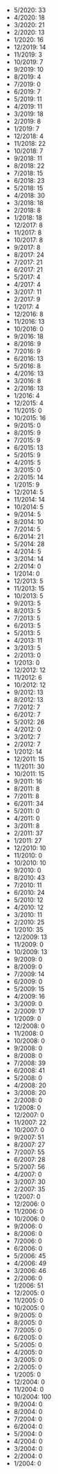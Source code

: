 *  5/2020: 33
*  4/2020: 18
*  3/2020: 21
*  2/2020: 13
*  1/2020: 16
*  12/2019: 14
*  11/2019: 3
*  10/2019: 7
*  9/2019: 10
*  8/2019: 4
*  7/2019: 0
*  6/2019: 7
*  5/2019: 11
*  4/2019: 11
*  3/2019: 18
*  2/2019: 8
*  1/2019: 7
*  12/2018: 4
*  11/2018: 22
*  10/2018: 7
*  9/2018: 11
*  8/2018: 22
*  7/2018: 15
*  6/2018: 23
*  5/2018: 15
*  4/2018: 30
*  3/2018: 18
*  2/2018: 8
*  1/2018: 18
*  12/2017: 8
*  11/2017: 8
*  10/2017: 8
*  9/2017: 8
*  8/2017: 24
*  7/2017: 21
*  6/2017: 21
*  5/2017: 4
*  4/2017: 4
*  3/2017: 11
*  2/2017: 9
*  1/2017: 4
*  12/2016: 8
*  11/2016: 13
*  10/2016: 0
*  9/2016: 18
*  8/2016: 9
*  7/2016: 9
*  6/2016: 13
*  5/2016: 8
*  4/2016: 13
*  3/2016: 8
*  2/2016: 13
*  1/2016: 4
*  12/2015: 4
*  11/2015: 0
*  10/2015: 16
*  9/2015: 0
*  8/2015: 9
*  7/2015: 9
*  6/2015: 13
*  5/2015: 9
*  4/2015: 5
*  3/2015: 0
*  2/2015: 14
*  1/2015: 9
*  12/2014: 5
*  11/2014: 14
*  10/2014: 5
*  9/2014: 5
*  8/2014: 10
*  7/2014: 5
*  6/2014: 21
*  5/2014: 28
*  4/2014: 5
*  3/2014: 14
*  2/2014: 0
*  1/2014: 0
*  12/2013: 5
*  11/2013: 15
*  10/2013: 5
*  9/2013: 5
*  8/2013: 5
*  7/2013: 5
*  6/2013: 5
*  5/2013: 5
*  4/2013: 11
*  3/2013: 5
*  2/2013: 0
*  1/2013: 0
*  12/2012: 12
*  11/2012: 6
*  10/2012: 12
*  9/2012: 13
*  8/2012: 13
*  7/2012: 7
*  6/2012: 7
*  5/2012: 26
*  4/2012: 0
*  3/2012: 7
*  2/2012: 7
*  1/2012: 14
*  12/2011: 15
*  11/2011: 30
*  10/2011: 15
*  9/2011: 16
*  8/2011: 8
*  7/2011: 8
*  6/2011: 34
*  5/2011: 0
*  4/2011: 0
*  3/2011: 8
*  2/2011: 37
*  1/2011: 27
*  12/2010: 10
*  11/2010: 0
*  10/2010: 10
*  9/2010: 0
*  8/2010: 43
*  7/2010: 11
*  6/2010: 24
*  5/2010: 12
*  4/2010: 12
*  3/2010: 11
*  2/2010: 25
*  1/2010: 35
*  12/2009: 13
*  11/2009: 0
*  10/2009: 13
*  9/2009: 0
*  8/2009: 0
*  7/2009: 14
*  6/2009: 0
*  5/2009: 15
*  4/2009: 16
*  3/2009: 0
*  2/2009: 17
*  1/2009: 0
*  12/2008: 0
*  11/2008: 0
*  10/2008: 0
*  9/2008: 0
*  8/2008: 0
*  7/2008: 39
*  6/2008: 41
*  5/2008: 0
*  4/2008: 20
*  3/2008: 20
*  2/2008: 0
*  1/2008: 0
*  12/2007: 0
*  11/2007: 22
*  10/2007: 0
*  9/2007: 51
*  8/2007: 27
*  7/2007: 55
*  6/2007: 28
*  5/2007: 56
*  4/2007: 0
*  3/2007: 30
*  2/2007: 35
*  1/2007: 0
*  12/2006: 0
*  11/2006: 0
*  10/2006: 0
*  9/2006: 0
*  8/2006: 0
*  7/2006: 0
*  6/2006: 0
*  5/2006: 45
*  4/2006: 49
*  3/2006: 46
*  2/2006: 0
*  1/2006: 51
*  12/2005: 0
*  11/2005: 0
*  10/2005: 0
*  9/2005: 0
*  8/2005: 0
*  7/2005: 0
*  6/2005: 0
*  5/2005: 0
*  4/2005: 0
*  3/2005: 0
*  2/2005: 0
*  1/2005: 0
*  12/2004: 0
*  11/2004: 0
*  10/2004: 100
*  9/2004: 0
*  8/2004: 0
*  7/2004: 0
*  6/2004: 0
*  5/2004: 0
*  4/2004: 0
*  3/2004: 0
*  2/2004: 0
*  1/2004: 0